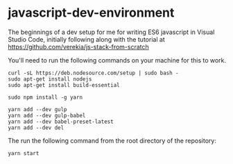 # javascript-dev-environment
The beginnings of a dev setup for me for writing ES6 javascript in Visual Studio Code, initially following along with the tutorial at https://github.com/verekia/js-stack-from-scratch

You'll need to run the following commands on your machine for this to work.

```
curl -sL https://deb.nodesource.com/setup | sudo bash -
sudo apt-get install nodejs
sudo apt-get install build-essential

sudo npm install -g yarn

yarn add --dev gulp
yarn add --dev gulp-babel
yarn add --dev babel-preset-latest
yarn add --dev del
```

The run the following command from the root directory of the repository:

```
yarn start
```
